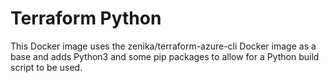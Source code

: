 # Terraform Python

This Docker image uses the zenika/terraform-azure-cli Docker image as a base and
adds Python3 and some pip packages to allow for a Python build script to be
used.
